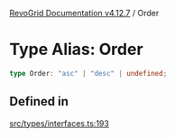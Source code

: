 [RevoGrid Documentation v4.12.7](README.md) / Order

# Type Alias: Order

```ts
type Order: "asc" | "desc" | undefined;
```

## Defined in

[src/types/interfaces.ts:193](https://github.com/revolist/revogrid/blob/435ff99a088c5c293d22eb08cc3e448f60f4eb56/src/types/interfaces.ts#L193)
